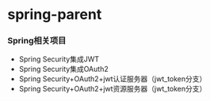 # spring-parent
<h3>Spring相关项目</h3> 

- Spring Security集成JWT
- Spring Security集成OAuth2
- Spring Security+OAuth2+jwt认证服务器（jwt_token分支）
- Spring Security+OAuth2+jwt资源服务器（jwt_token分支）
